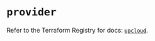 # `provider`

Refer to the Terraform Registry for docs: [`upcloud`](https://registry.terraform.io/providers/upcloudltd/upcloud/5.8.1/docs).
